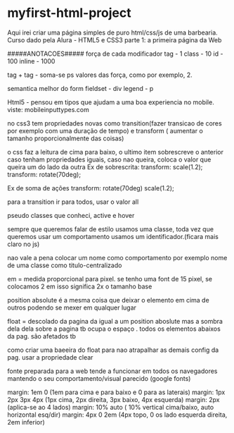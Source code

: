 # myfirst-html-project

Aqui irei criar uma página simples de puro html/css/js de uma barbearia. Curso dado pela Alura - HTML5 e CSS3 parte 1: a primeira página da Web


#####ANOTACOES#####
força de cada modificador
tag - 1
class - 10
id - 100
inline - 1000

tag + tag - soma-se ps valores das força, como por exemplo, 2.



semantica melhor do form
fieldset - div
legend - p

Html5 - pensou em tipos que ajudam a uma boa experiencia no mobile. viste: mobileinputtypes.com

no css3 tem propriedades novas como transition(fazer transicao de cores por exemplo com uma duração de tempo) 
e transform ( aumentar o tamanho proporcionalmente das coisas)

o css faz a leitura de cima para baixo, o ultimo item sobrescreve o anterior caso tenham propriedades iguais, caso nao queira, 
coloca o valor que  queira um do lado da outra
Ex de sobrescrita:
transform: scale(1.2);
transform: rotate(70deg);

Ex de soma de ações
transform: rotate(70deg) scale(1.2);

para a transition ir para todos, usar o valor all

pseudo classes que conheci, active e hover 

sempre que queremos falar de estilo usamos uma classe, toda vez que queremos usar um comportamento usamos um identificador.(ficara mais claro no js)

nao vale a pena colocar um nome como comportamento por exemplo nome de uma classe como titulo-centralizado

em = medida proporcional para pixel. se tenho uma font de 15 pixel, se colocamos 2 em isso significa 2x  o tamanho base 

position absolute é a mesma coisa que deixar o elemento em cima de outros podendo se mexer em qualquer lugar

float = descolado da pagina da igual a um position aboslute mas a sombra dela dela sobre a pagina tb ocupa o espaço . todos os elementos abaixos da pag. são afetados tb

como criar uma baeeira do float para nao atrapalhar as demais config da pag. usar a propriedade clear 

fonte preparada para a web tende a funcionar em todos os navegadores mantendo o seu comportamento/visual parecido (google fonts)

margin: 1em 0 (1em para cima e para baixo e 0 para as laterais)
margin: 1px 2px 3px 4px (1px cima, 2px direita, 3px baixo, 4px esquerda)
margin: 2px  (aplica-se ao 4 lados)
margin: 10% auto ( 10% vertical cima/baixo, auto horizontal esq/dir)
margin: 4px 0 2em (4px topo, 0 os lado esquerda direita, 2em inferior)
